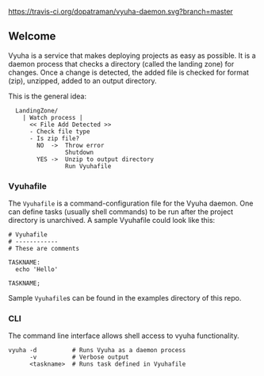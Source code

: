 https://travis-ci.org/dopatraman/vyuha-daemon.svg?branch=master

## Welcome

Vyuha is a service that makes deploying projects as easy as possible. It is a daemon process that checks a directory (called the landing zone) for changes. Once a change is detected, the added file is checked for format (zip), unzipped, added to an output directory.

This is the general idea:
```
  LandingZone/
    | Watch process |
      << File Add Detected >>
      - Check file type
      - Is zip file?
        NO  ->  Throw error
                Shutdown
        YES ->  Unzip to output directory
                Run Vyuhafile
```

### Vyuhafile

The `Vyuhafile` is a command-configuration file for the Vyuha daemon. One can define tasks (usually shell commands) to be run after the project directory is unarchived. A sample Vyuhafile could look like this:
```
# Vyuhafile
# ------------
# These are comments

TASKNAME:
  echo 'Hello'

TASKNAME;
```

Sample `Vyuhafile`s can be found in the examples directory of this repo.

### CLI

The command line interface allows shell access to vyuha functionality.
```
vyuha -d          # Runs Vyuha as a daemon process
      -v          # Verbose output
      <taskname>  # Runs task defined in Vyuhafile
```
